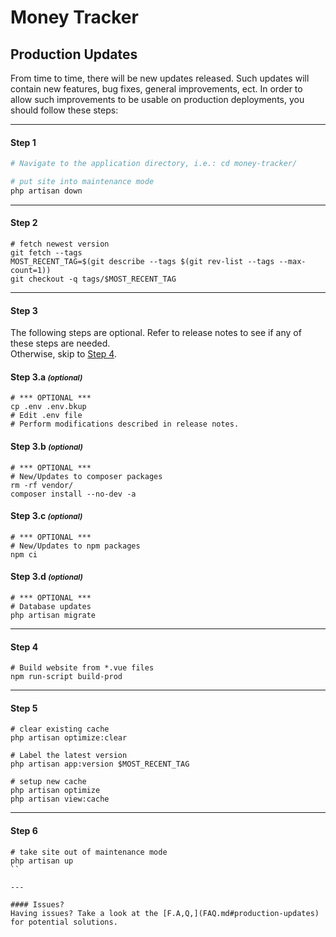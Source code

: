 # Money Tracker
## Production Updates

From time to time, there will be new updates released. Such updates will contain new features, bug fixes, general improvements, ect. In order to allow such improvements to be usable on production deployments, you should follow these steps:

---

#### Step 1
```bash
# Navigate to the application directory, i.e.: cd money-tracker/

# put site into maintenance mode
php artisan down
```

---

#### Step 2
```
# fetch newest version
git fetch --tags
MOST_RECENT_TAG=$(git describe --tags $(git rev-list --tags --max-count=1))
git checkout -q tags/$MOST_RECENT_TAG
```

---

#### Step 3
The following steps are optional. Refer to release notes to see if any of these steps are needed.  
Otherwise, skip to [Step 4](#step-4).

#### Step 3.a <small>_(optional)_</small>
```
# *** OPTIONAL ***
cp .env .env.bkup
# Edit .env file
# Perform modifications described in release notes.
```

#### Step 3.b <small>_(optional)_</small>
```
# *** OPTIONAL ***
# New/Updates to composer packages
rm -rf vendor/
composer install --no-dev -a
```

#### Step 3.c <small>_(optional)_</small>
```
# *** OPTIONAL ***
# New/Updates to npm packages
npm ci
```

#### Step 3.d <small>_(optional)_</small>
```
# *** OPTIONAL ***
# Database updates
php artisan migrate
```

---

#### Step 4
```
# Build website from *.vue files
npm run-script build-prod
```

---

#### Step 5
```
# clear existing cache
php artisan optimize:clear

# Label the latest version
php artisan app:version $MOST_RECENT_TAG

# setup new cache
php artisan optimize
php artisan view:cache
```

---

#### Step 6
```
# take site out of maintenance mode
php artisan up
``

---

#### Issues?
Having issues? Take a look at the [F.A,Q,](FAQ.md#production-updates) for potential solutions.